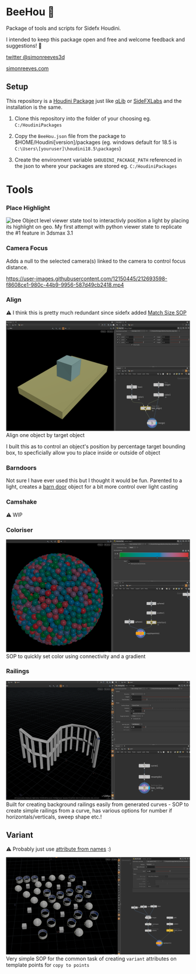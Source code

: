 # BeeHou 🐝

Package of tools and scripts for Sidefx Houdini.

I intended to keep this package open and free and welcome feedback and suggestions! 🥂

[twitter @simonreeves3d](https://twitter.com/simonreeves3d)

[simonreeves.com](https://simonreeves.com)

## Setup
This repository is a [Houdini Package](https://www.sidefx.com/docs/houdini/ref/plugins.html) just like [qLib](https://github.com/qLab/qLib) or [SideFXLabs](https://github.com/sideeffects/SideFXLabs) and the installation is the same.


1. Clone this repository into the folder of your choosing eg. `C:/HoudiniPackages`

2. Copy the `BeeHou.json` file from the package to $HOME/Houdini[version]/packages (eg. windows default for 18.5 is `C:\Users\[youruser]\houdini18.5\packages`)

3. Create the environment variable `$HOUDINI_PACKAGE_PATH` referenced in the json to where your packages are stored eg. `C:/HoudiniPackages` 



# Tools

### Place Highlight
![bee](docs/media/placehighlight.gif)
Object level viewer state tool to interactivly position a light by placing its highlight on geo.
My first attempt with python viewer state to replicate the #1 feature in 3dsmax 3.1

### Camera Focus
Adds a null to the selected camera(s) linked to the camera to control focus distance.

https://user-images.githubusercontent.com/12150445/212693598-f8608ce1-980c-44b9-9956-587d49cb2418.mp4



### Align
:warning: I think this is pretty much redundant since sidefx added [Match Size SOP](https://www.sidefx.com/docs/houdini/nodes/sop/matchsize.html)


![bee](docs/media/bee_align2.0.0.gif)
Align one object by target object

I built this as to control an object's position by percentage target bounding box, to specficially allow you to place inside or outside of object


### Barndoors
Not sure I have ever used this but I thought it would be fun.
Parented to a light, creates a [barn door](https://en.wikipedia.org/wiki/Stage_lighting_accessories#Barn_doors) object for a bit more control over light casting

### Camshake
:warning: WIP

### Coloriser
![bee](docs/media/coloriser.png)
SOP to quickly set color using connectivity and a gradient

### Railings
![bee](docs/media/railings.png)
Built for creating background railings easily from generated curves - SOP to create simple railings from a curve, has various options for number if horizontals/verticals, sweep shape etc.!

## Variant
:warning: Probably just use [attribute from names](https://www.sidefx.com/docs/houdini/nodes/sop/attribfrompieces.html) :)


![bee](docs/media/variant.png)
Very simple SOP for the common task of creating `variant` attributes on template points for `copy to points`
